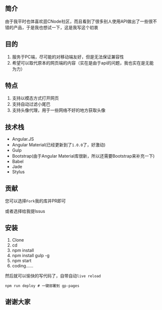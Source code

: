 简介
---

由于我平时也体喜欢逛CNode社区，而且看到了很多别人使用API做出了一些很不错的产品，于是我也想试一下，这是我写这个初衷

目的
---

1. 服务于PC端，尽可能的对移动端友好，但是无法保证兼容性
2. 希望可以取代原本的网页端的内容（实在是由于api的问题，我也实在是无能为力）

特点
---

1. 支持以模态方式打开网页
2. 支持自动过滤小尾巴
3. 支持头像代理，用于一些网络不好的地方获取头像

技术栈
---

- Angular.JS
- Angular Material(已经更新到了`1.0.0`了，好激动)
- Gulp
- Bootstrap(由于Angular Material库很新，所以还需要Bootstrap来补充一下)
- Babel
- Jade
- Stylus

贡献
---

您可以选择`Fork`我的库并PR即可

或者选择给我提Issus

安装
---

1. Clone
2. cd
3. npm install
4. npm install gulp -g
5. npm start
6. coding......

然后就可以愉快的写代码了，自带自动`live reload`

```
npm run deploy # 一键部署到 gp-pages
```

谢谢大家
---	